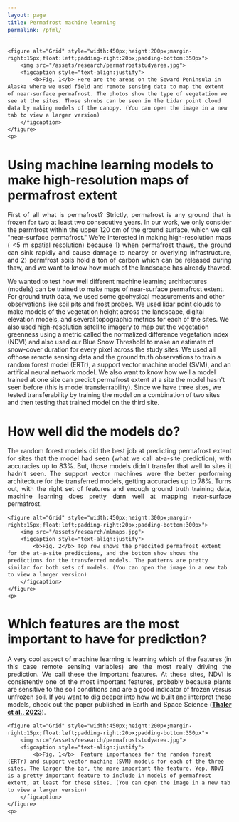 ```yaml
---
layout: page
title: Permafrost machine learning
permalink: /pfml/
---
```

<html>
<head>
<style>
</style>
</head>
<body>

	<figure alt="Grid" style="width:450px;height:200px;margin-right:15px;float:left;padding-right:20px;padding-bottom:350px">
		<img src="/assets/research/permafroststudyarea.jpg">
		<figcaption style="text-align:justify">
			<b>Fig. 1</b> Here are the areas on the Seward Peninsula in Alaska where we used field and remote sensing data to map the extent of near-surface permafrost. The photos show the type of vegetation we see at the sites. Those shrubs can be seen in the Lidar point cloud data by making models of the canopy. (You can open the image in a new tab to view a larger version)
		</figcaption>			
	</figure>
	<p>
	
<h1><b>Using machine learning models to make high-resolution maps of permafrost extent</b></h1>
	<p style="text-align:justify">
First of all what is permafrost? Strictly, permafrost is any ground that is frozen for two at least two consecutive years. In our work, we only consider the permfrost within the upper 120 cm of the ground surface, which we call "near-surface permafrost." We're interested in making high-resolution maps ( <5 m spatial resolution) because 1) when permafrost thaws, the ground can sink rapidly and cause damage to nearby or overlying infrastructure, and 2) permfrost soils hold a ton of carbon which can be released during thaw, and we want to know how much of the landscape has already thawed. 
    </p>
    <p>
We wanted to test how well different machine learning architectures (models) can be trained to make maps of near-surface permafrost extent. For ground truth data, we used some geohysical measurements and other observations like soil pits and frost probes. We used lidar point clouds to make models of the vegetation height across the landscape, digital elevation models, and several topographic metrics for each of the sites. We also used high-resolution satellite imagery to map out the vegetation greenness using a metric called the normalized difference vegetation index (NDVI) and also used our Blue Snow Threshold to make an estimate of snow-cover duration for every pixel across the study sites. We used all ofthose remote sensing data and the ground truth observations to train a random forest model (ERTr), a support vector machine model (SVM), and an artifical neural network model. We also want to know how well a model trained at one site can predict permafrost extent at a site the model hasn't seen before (this is model transferrability). Since we have three sites, we tested transferability by training the model on a combination of two sites and then testing that trained model on the third site. 
    </p>
    <p>


<h1><b>How well did the models do?</b></h1>
	<p style="text-align:justify">
The random forest models did the best job at predicting permafrost extent for sites that the model had seen (what we call at-a-site prediction), with accuracies up to 83%. But, those models didn't transfer that well to sites it hadn't seen. The support vector machines were the better performing architecture for the transferred models, getting accuracies up to 78%. Turns out, with the right set of features and enough ground truth training data, machine learning does pretty darn well at mapping near-surface permafrost. 
	</p>
	
	
	<figure alt="Grid" style="width:450px;height:300px;margin-right:15px;float:left;padding-right:20px;padding-bottom:300px">
		<img src="/assets/research/mlmaps.jpg">
		<figcaption style="text-align:justify">
			<b>Fig. 2</b> Top row shows the predcited permafrost extent for the at-a-site predictions, and the bottom show shows the predictions for the transferred models. The patterns are pretty similar for both sets of models. (You can open the image in a new tab to view a larger version)
		</figcaption>			
	</figure>
	<p>

<h1><b>Which features are the most important to have for prediction?</b></h1>
	<p style="text-align:justify">
A very cool aspect of machine learning is learning which of the features (in this case remote sensing variables) are the most really driving the prediction. We call these the important features. At these sites, NDVI is consistently one of the most important features, probably because plants are sensitive to the soil conditions and are a good indicator of frozen versus unfrozen soil. If you want to dig deeper into how we built and interpret these models, check out the paper published in Earth and Space Science (<a href="https://agupubs.onlinelibrary.wiley.com/doi/full/10.1029/2023EA003015"><b>Thaler et al., 2023</b></a>).
	</p>


	<figure alt="Grid" style="width:450px;height:200px;margin-right:15px;float:left;padding-right:20px;padding-bottom:350px">
		<img src="/assets/research/permafroststudyarea.jpg">
		<figcaption style="text-align:justify">
			<b>Fig. 1</b>  Feature importances for the random forest (ERTr) and support vector machine (SVM) models for each of the three sites. The larger the bar, the more important the feature. Yep, NDVI is a pretty important feature to include in models of permafrost extent, at least for these sites. (You can open the image in a new tab to view a larger version)
		</figcaption>			
	</figure>
	<p>

